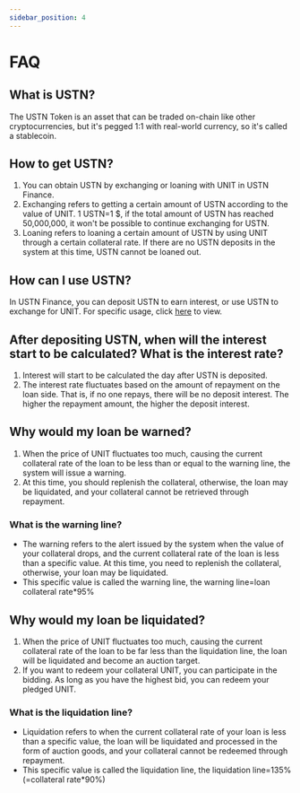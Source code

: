 ```yaml
---
sidebar_position: 4
---
```


# FAQ

## What is USTN?

The USTN Token is an asset that can be traded on-chain like other cryptocurrencies, but it's pegged 1:1 with real-world currency, so it's called a stablecoin.

## How to get USTN?

1. You can obtain USTN by exchanging or loaning with UNIT in USTN Finance.
2. Exchanging refers to getting a certain amount of USTN according to the value of UNIT. 1 USTN=1 $, if the total amount of USTN has reached 50,000,000, it won't be possible to continue exchanging for USTN.
3. Loaning refers to loaning a certain amount of USTN by using UNIT through a certain collateral rate. If there are no USTN deposits in the system at this time, USTN cannot be loaned out.

## How can I use USTN?

In USTN Finance, you can deposit USTN to earn interest, or use USTN to exchange for UNIT. For specific usage, click [here](https://124.70.23.119:3021/docs/ustn/financial-operations#exchange) to view.

## After depositing USTN, when will the interest start to be calculated? What is the interest rate?

1. Interest will start to be calculated the day after USTN is deposited.
2. The interest rate fluctuates based on the amount of repayment on the loan side. That is, if no one repays, there will be no deposit interest. The higher the repayment amount, the higher the deposit interest.

## Why would my loan be warned?

1. When the price of UNIT fluctuates too much, causing the current collateral rate of the loan to be less than or equal to the warning line, the system will issue a warning.
2. At this time, you should replenish the collateral, otherwise, the loan may be liquidated, and your collateral cannot be retrieved through repayment.

### What is the warning line?

- The warning refers to the alert issued by the system when the value of your collateral drops, and the current collateral rate of the loan is less than a specific value. At this time, you need to replenish the collateral, otherwise, your loan may be liquidated.
- This specific value is called the warning line, the warning line=loan collateral rate\*95%

## Why would my loan be liquidated?

1. When the price of UNIT fluctuates too much, causing the current collateral rate of the loan to be far less than the liquidation line, the loan will be liquidated and become an auction target.
2. If you want to redeem your collateral UNIT, you can participate in the bidding. As long as you have the highest bid, you can redeem your pledged UNIT.

### What is the liquidation line?

- Liquidation refers to when the current collateral rate of your loan is less than a specific value, the loan will be liquidated and processed in the form of auction goods, and your collateral cannot be redeemed through repayment.
- This specific value is called the liquidation line, the liquidation line=135% (=collateral rate\*90%)
